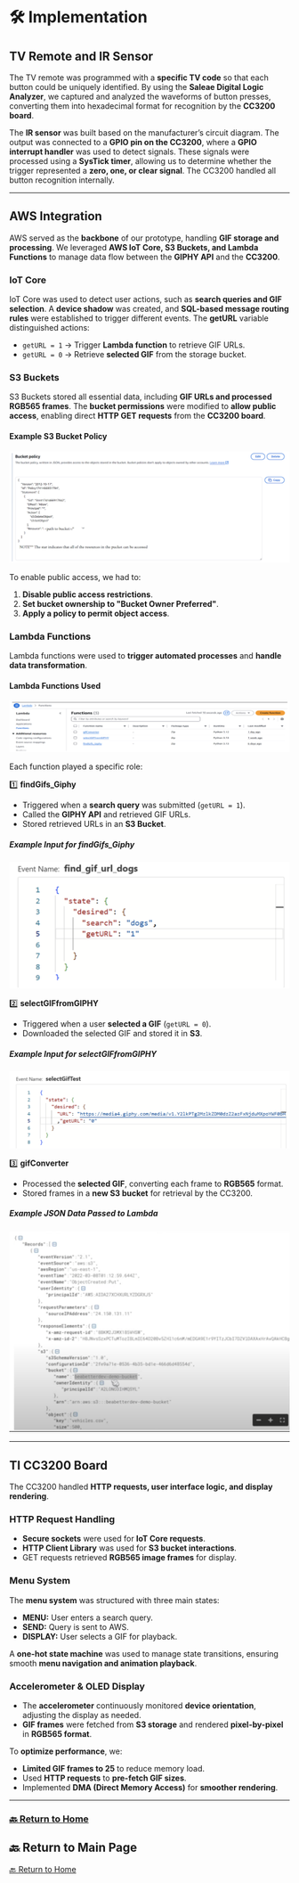 # 🛠 Implementation

## **TV Remote and IR Sensor**
The TV remote was programmed with a **specific TV code** so that each button could be uniquely identified. By using the **Saleae Digital Logic Analyzer**, we captured and analyzed the waveforms of button presses, converting them into hexadecimal format for recognition by the **CC3200 board**.

The **IR sensor** was built based on the manufacturer’s circuit diagram. The output was connected to a **GPIO pin on the CC3200**, where a **GPIO interrupt handler** was used to detect signals. These signals were processed using a **SysTick timer**, allowing us to determine whether the trigger represented a **zero, one, or clear signal**. The CC3200 handled all button recognition internally.

---

## **AWS Integration**
AWS served as the **backbone** of our prototype, handling **GIF storage and processing**. We leveraged **AWS IoT Core, S3 Buckets, and Lambda Functions** to manage data flow between the **GIPHY API** and the **CC3200**.

### **IoT Core**
IoT Core was used to detect user actions, such as **search queries and GIF selection**. A **device shadow** was created, and **SQL-based message routing rules** were established to trigger different events. The **getURL** variable distinguished actions:
- `getURL = 1` → Trigger **Lambda function** to retrieve GIF URLs.
- `getURL = 0` → Retrieve **selected GIF** from the storage bucket.

### **S3 Buckets**
S3 Buckets stored all essential data, including **GIF URLs and processed RGB565 frames**. The **bucket permissions** were modified to **allow public access**, enabling direct **HTTP GET requests** from the **CC3200 board**.

#### **Example S3 Bucket Policy**
![Bucket Policy](assets/Bucket.png)

To enable public access, we had to:
1. **Disable public access restrictions**.
2. **Set bucket ownership to "Bucket Owner Preferred"**.
3. **Apply a policy to permit object access**.

### **Lambda Functions**
Lambda functions were used to **trigger automated processes** and **handle data transformation**.

#### **Lambda Functions Used**
![Lambda Functions](assets/Lambda.png)

Each function played a specific role:

1️⃣ **findGifs_Giphy**  
- Triggered when a **search query** was submitted (`getURL = 1`).
- Called the **GIPHY API** and retrieved GIF URLs.
- Stored retrieved URLs in an **S3 Bucket**.

##### **Example Input for findGifs_Giphy**
![findGifs_Giphy Event](assets/eventgif.png)

2️⃣ **selectGIFfromGIPHY**  
- Triggered when a user **selected a GIF** (`getURL = 0`).
- Downloaded the selected GIF and stored it in **S3**.

##### **Example Input for selectGIFfromGIPHY**
![selectGIFfromGIPHY Event](assets/selectGIF.png)

3️⃣ **gifConverter**  
- Processed the **selected GIF**, converting each frame to **RGB565** format.
- Stored frames in a **new S3 bucket** for retrieval by the CC3200.

##### **Example JSON Data Passed to Lambda**
![JSON Data](assets/JSON.png)

---

## **TI CC3200 Board**
The CC3200 handled **HTTP requests, user interface logic, and display rendering**.

### **HTTP Request Handling**
- **Secure sockets** were used for **IoT Core requests**.
- **HTTP Client Library** was used for **S3 bucket interactions**.
- GET requests retrieved **RGB565 image frames** for display.

### **Menu System**
The **menu system** was structured with three main states:
- **MENU:** User enters a search query.
- **SEND:** Query is sent to AWS.
- **DISPLAY:** User selects a GIF for playback.

A **one-hot state machine** was used to manage state transitions, ensuring smooth **menu navigation and animation playback**.

### **Accelerometer & OLED Display**
- The **accelerometer** continuously monitored **device orientation**, adjusting the display as needed.
- **GIF frames** were fetched from **S3 storage** and rendered **pixel-by-pixel** in **RGB565 format**.

To **optimize performance**, we:
- **Limited GIF frames to 25** to reduce memory load.
- Used **HTTP requests** to **pre-fetch GIF sizes**.
- Implemented **DMA (Direct Memory Access)** for **smoother rendering**.

---

### **[🔙 Return to Home](../index.md)**


## 🔙 Return to Main Page  
[🔙 Return to Home](index.md)
